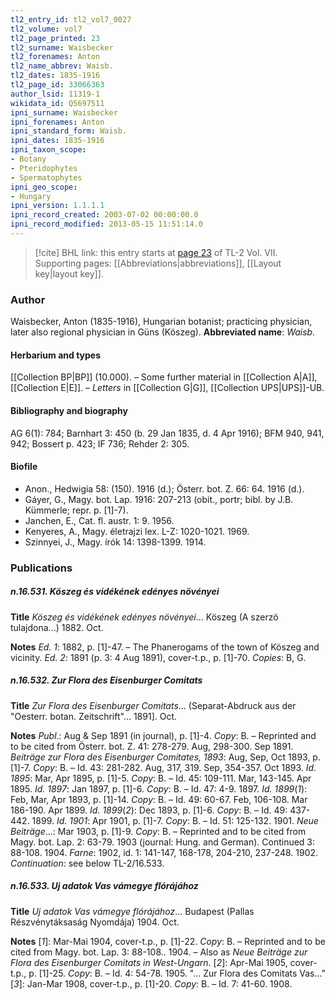 ```yaml
---
tl2_entry_id: tl2_vol7_0027
tl2_volume: vol7
tl2_page_printed: 23
tl2_surname: Waisbecker
tl2_forenames: Anton
tl2_name_abbrev: Waisb.
tl2_dates: 1835-1916
tl2_page_id: 33066363
author_lsid: 11319-1
wikidata_id: Q5697511
ipni_surname: Waisbecker
ipni_forenames: Anton
ipni_standard_form: Waisb.
ipni_dates: 1835-1916
ipni_taxon_scope: 
- Botany
- Pteridophytes
- Spermatophytes
ipni_geo_scope: 
- Hungary
ipni_version: 1.1.1.1
ipni_record_created: 2003-07-02 00:00:00.0
ipni_record_modified: 2013-05-15 11:51:14.0
---
```



> [!cite] BHL link: this entry starts at [page 23](https://www.biodiversitylibrary.org/page/33066363) of TL-2 Vol. VII.
> Supporting pages: [[Abbreviations|abbreviations]], [[Layout key|layout key]].

### Author

Waisbecker, Anton (1835-1916), Hungarian botanist; practicing physician, later also regional physician in Güns (Köszeg). 
**Abbreviated name**: *Waisb.*

#### Herbarium and types

[[Collection BP|BP]] (10.000). – Some further material in [[Collection A|A]], [[Collection E|E]]. – *Letters* in [[Collection G|G]], [[Collection UPS|UPS]]-UB.

#### Bibliography and biography

AG 6(1): 784; Barnhart 3: 450 (b. 29 Jan 1835, d. 4 Apr 1916); BFM 940, 941, 942; Bossert p. 423; IF 736; Rehder 2: 305.

#### Biofile

- Anon., Hedwigia 58: (150). 1916 (d.); Österr. bot. Z. 66: 64. 1916 (d.).
- Gáyer, G., Magy. bot. Lap. 1916: 207-213 (obit., portr; bibl. by J.B. Kümmerle; repr. p. \[1\]-7).
- Janchen, E., Cat. fl. austr. 1: 9. 1956.
- Kenyeres, A., Magy. életrajzi lex. L-Z: 1020-1021. 1969.
- Szinnyei, J., Magy. írók 14: 1398-1399. 1914.

### Publications

##### n.16.531. Köszeg és vidékének edényes növényei

**Title**
*Köszeg és vidékének edényes növényei*... Köszeg (A szerzö tulajdona...) 1882. Oct.

**Notes**
*Ed. 1*: 1882, p. \[1\]-47. – The Phanerogams of the town of Köszeg and vicinity.
*Ed. 2*: 1891 (p. 3: 4 Aug 1891), cover-t.p., p. \[1\]-70. *Copies*: B, G.

##### n.16.532. Zur Flora des Eisenburger Comitats

**Title**
*Zur Flora des Eisenburger Comitats*... (Separat-Abdruck aus der "Oesterr. botan. Zeitschrift"... 1891\]. Oct.

**Notes**
*Publ*.: Aug & Sep 1891 (in journal), p. \[1\]-4. *Copy*: B. – Reprinted and to be cited from Österr. bot. Z. 41: 278-279. Aug, 298-300. Sep 1891.
*Beiträge zur Flora des Eisenburger Comitates, 1893*: Aug, Sep, Oct 1893, p. \[1\]-7. *Copy*: B. – Id. 43: 281-282. Aug, 317, 319. Sep, 354-357. Oct 1893.
*Id. 1895*: Mar, Apr 1895, p. \[1\]-5. *Copy*: B. – Id. 45: 109-111. Mar, 143-145. Apr 1895.
*Id. 1897*: Jan 1897, p. \[1\]-6. *Copy*: B. – Id. 47: 4-9. 1897.
*Id. 1899*(*1*): Feb, Mar, Apr 1893, p. \[1\]-14. *Copy*: B. – Id. 49: 60-67. Feb, 106-108. Mar 186-190. Apr 1899.
*Id. 1899*(*2*): Dec 1893, p. \[1\]-6. *Copy*: B. – Id. 49: 437-442. 1899.
*Id. 1901*: Apr 1901, p. \[1\]-7. *Copy*: B. – Id. 51: 125-132. 1901.
*Neue Beiträge*...: Mar 1903, p. \[1\]-9. *Copy*: B. – Reprinted and to be cited from Magy. bot. Lap. 2: 63-79. 1903 (journal: Hung. and German). Continued 3: 88-108. 1904.
*Farne*: 1902, id. 1: 141-147, 168-178, 204-210, 237-248. 1902.
*Continuation*: see below TL-2/16.533.

##### n.16.533. Uj adatok Vas vámegye flórájához

**Title**
*Uj adatok Vas vámegye flórájához*... Budapest (Pallas Részvénytáksaság Nyomdája) 1904. Oct.

**Notes**
\[*1*\]: Mar-Mai 1904, cover-t.p., p. \[1\]-22. *Copy*: B. – Reprinted and to be cited from Magy. bot. Lap. 3: 88-108.. 1904. – Also as *Neue Beiträge zur Flora des Eisenburger* *Comitats in West-Ungarn*.
\[*2*\]: Apr-Mai 1905, cover-t.p., p. \[1\]-25. *Copy*: B. – Id. 4: 54-78. 1905. "... Zur Flora des Comitats Vas..."
\[*3*\]: Jan-Mar 1908, cover-t.p., p. \[1\]-20. *Copy*: B. – Id. 7: 41-60. 1908.

